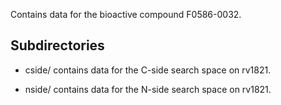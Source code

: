 Contains data for the bioactive compound F0586-0032.

## Subdirectories

- cside/ contains data for the C-side search space on rv1821.

- nside/ contains data for the N-side search space on rv1821.

